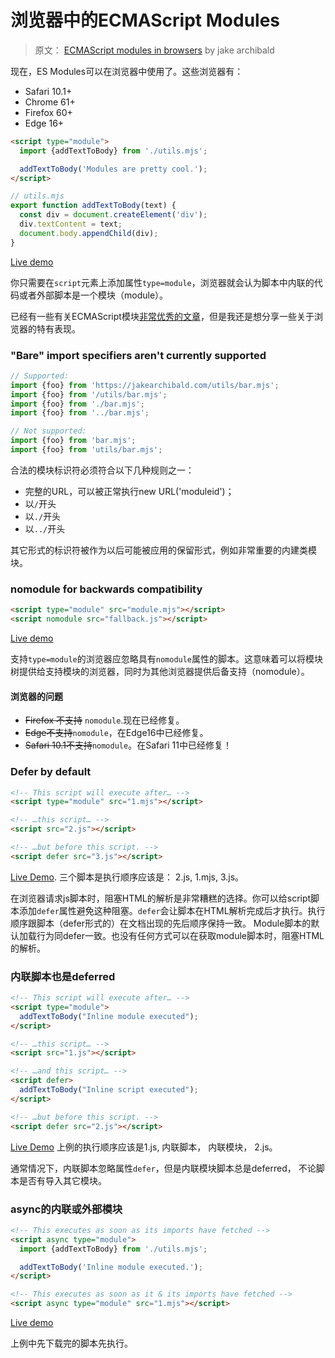 # 浏览器中的ECMAScript Modules

> 原文： [ECMAScript modules in browsers](https://jakearchibald.com/2017/es-modules-in-browsers/#nomodule-for-backwards-compatibility) by jake archibald


现在，ES Modules可以在浏览器中使用了。这些浏览器有：

- Safari 10.1+
- Chrome 61+
- Firefox 60+
- Edge 16+

``` html
<script type="module">
  import {addTextToBody} from './utils.mjs';

  addTextToBody('Modules are pretty cool.');
</script>
```

```js
// utils.mjs
export function addTextToBody(text) {
  const div = document.createElement('div');
  div.textContent = text;
  document.body.appendChild(div);
}
```

[Live demo](https://cdn.rawgit.com/jakearchibald/a298d5af601982c338186cd355e624a8/raw/aaa2cbee9a5810d14b01ae965e52ecb9b2965a44/)

你只需要在`script`元素上添加属性`type=module`，浏览器就会认为脚本中内联的代码或者外部脚本是一个模块（module）。

已经有一些有关ECMAScript模块[非常优秀的文章](https://ponyfoo.com/articles/es6-modules-in-depth)，但是我还是想分享一些关于浏览器的特有表现。

### "Bare" import specifiers aren't currently supported

```js
// Supported:
import {foo} from 'https://jakearchibald.com/utils/bar.mjs';
import {foo} from '/utils/bar.mjs';
import {foo} from './bar.mjs';
import {foo} from '../bar.mjs';

// Not supported:
import {foo} from 'bar.mjs';
import {foo} from 'utils/bar.mjs';
```

合法的模块标识符必须符合以下几种规则之一：

- 完整的URL，可以被正常执行new URL('moduleid')；
- 以`/`开头
- 以`./`开头
- 以`../`开头

其它形式的标识符被作为以后可能被应用的保留形式，例如非常重要的内建类模块。

### nomodule for backwards compatibility

``` html
<script type="module" src="module.mjs"></script>
<script nomodule src="fallback.js"></script>
```

[Live demo](https://cdn.rawgit.com/jakearchibald/6110fb6df717ebca44c2e40814cc12af/raw/7fc79ed89199c2512a4579c9a3ba19f72c219bd8/)

支持`type=module`的浏览器应忽略具有`nomodule`属性的脚本。这意味着可以将模块树提供给支持模块的浏览器，同时为其他浏览器提供后备支持（nomodule）。

#### 浏览器的问题

- ~~Firefox 不支持~~ `nomodule`.现在已经修复。
- ~~Edge不支持~~`nomodule`，在Edge16中已经修复。
- ~~Safari 10.1不支持~~`nomodule`。在Safari 11中已经修复！


### Defer by default
``` html
<!-- This script will execute after… -->
<script type="module" src="1.mjs"></script>

<!-- …this script… -->
<script src="2.js"></script>

<!-- …but before this script. -->
<script defer src="3.js"></script>
```

[Live Demo](https://cdn.rawgit.com/jakearchibald/d6808ea2665f8b3994380160dc2c0bc1/raw/c0a194aa70dda1339c960c6f05b2e16988ee66ac/). 
三个脚本是执行顺序应该是： 2.js, 1.mjs, 3.js。

在浏览器请求js脚本时，阻塞HTML的解析是非常糟糕的选择。你可以给script脚本添加`defer`属性避免这种阻塞。`defer`会让脚本在HTML解析完成后才执行。执行顺序跟脚本（defer形式的）在文档出现的先后顺序保持一致。
Module脚本的默认加载行为同defer一致。也没有任何方式可以在获取module脚本时，阻塞HTML的解析。

### 内联脚本也是deferred

```html
<!-- This script will execute after… -->
<script type="module">
  addTextToBody("Inline module executed");
</script>

<!-- …this script… -->
<script src="1.js"></script>

<!-- …and this script… -->
<script defer>
  addTextToBody("Inline script executed");
</script>

<!-- …but before this script. -->
<script defer src="2.js"></script>
```

[Live Demo](https://cdn.rawgit.com/jakearchibald/7026f72c0675898196f7669699e3231e/raw/fc7521aabd9485f30dbd5189b407313cd350cf2b/)
上例的执行顺序应该是1.js, 内联脚本， 内联模块， 2.js。

通常情况下，内联脚本忽略属性`defer`，但是内联模块脚本总是deferred， 不论脚本是否有导入其它模块。

### async的内联或外部模块

```html
<!-- This executes as soon as its imports have fetched -->
<script async type="module">
  import {addTextToBody} from './utils.mjs';

  addTextToBody('Inline module executed.');
</script>

<!-- This executes as soon as it & its imports have fetched -->
<script async type="module" src="1.mjs"></script>
```

[Live demo](https://module-script-tests-sreyfhwvpq.now.sh/async)

上例中先下载完的脚本先执行。

